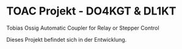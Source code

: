 # TOAC Projekt - DO4KGT & DL1KT

Tobias Ossig Automatic Coupler for Relay or Stepper Control

Dieses Projekt befindet sich in der Entwicklung.
